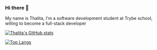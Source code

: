 ### Hi there 👋

My name is Thalita, I'm a software development student at Trybe school, willing to become a full-stack developer

[![Thalita's GitHub stats](https://github-readme-stats.vercel.app/api?username=ThalitaC)](https://github.com/ThalitaC/github-readme-stats&count_private=true&theme=dark)

[![Top Langs](https://github-readme-stats.vercel.app/api/top-langs/?username=ThalitaC)](https://github.com/ThalitaC/github-readme-stats&layout=compact)

<a href="https://github.com/ThalitaC/github-readme-stats">
  
</a>


 
<!--
**ThalitaC/ThalitaC** is a ✨ _special_ ✨ repository because its `README.md` (this file) appears on your GitHub profile.

Here are some ideas to get you started:

- 🔭 I’m currently working on ...
- 🌱 I’m currently learning ...
- 👯 I’m looking to collaborate on ...
- 🤔 I’m looking for help with ...
- 💬 Ask me about ...
- 📫 How to reach me: ...
- 😄 Pronouns: ...
- ⚡ Fun fact: ...
-->
